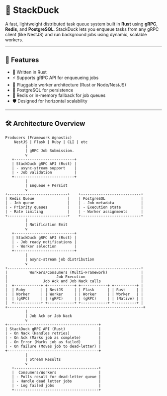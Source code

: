 # 🐣 StackDuck

A fast, lightweight distributed task queue system built in **Rust** using **gRPC**, **Redis**, and **PostgreSQL**. StackDuck lets you enqueue tasks from any gRPC client (like NestJS) and run background jobs using dynamic, scalable workers.

---

## 🚀 Features

- 🦀 Written in Rust
- ⚡️ Supports gRPC API for enqueueing jobs
- 🧠 Pluggable worker architecture (Rust or Node/NestJS)
- 💾 PostgreSQL for persistence
- 🧰 Redis or in-memory fallback for job queues
- 🛡️ Designed for horizontal scalability

---

## 🛠️ Architecture Overview

```text
Producers (Framework Agnostic)
    NestJS | Flask | Ruby | CLI | etc
         |
         | gRPC Job Submission.
         v
   +---------------------------+
   | StackDuck gRPC API (Rust) |
   | - async-stream support    |
   | - Job validation          |
   +---------------------------+
         |
         | Enqueue + Persist
         v
+---------------------------+    +---------------------------+
| Redis Queue               |    | PostgreSQL                |
| - Job queue               |    | - Job metadata            |
| - Priority queues         |    | - Execution state         |
| - Rate limiting           |    | - Worker assignments      |
+---------------------------+    +---------------------------+
         |                              
         | Notification Emit            
         v                              
   +---------------------------+        
   | StackDuck gRPC API (Rust) |        
   | - Job ready notifications |        
   | - Worker selection        |        
   +---------------------------+        
         |                             
         | async-stream job distribution 
         v                              
+------------------------------------------------------------+
|          Workers/Consumers (Multi-Framework)               |
|                      Job Execution                         |
|                Job Ack and Job Nack calls                  |
|  +------------+ +------------+ +------------+ +----------+ |
|  | Ruby       | | NestJS     | | Flask      | | Rust     | |
|  | Worker     | | Worker     | | Worker     | | Worker   | |
|  | (gRPC)     | | (gRPC)     | | (gRPC)     | | (Native) | |
|  +------------+ +------------+ +------------+ +----------+ |
+-------------------------------------------------------------+
         |
         | Job Ack or Job Nack
         v
+-----------------------------------------+
| StackDuck gRPC API (Rust)               |
| - On Nack (Handles retries)             |
| - On Ack (Marks job as complete)        |
| - On Error (Marks job as failed)        |
| - On failure (Moves job to dead-letter) |
+-----------------------------------------+
         |
         | Stream Results
         v
   +--------------------------------------+
   |  Consumers/Workers                   |
   | - Polls result for dead-letter queue |
   | - Handle dead letter jobs            |
   | - Log failed jobs                    |
   +--------------------------------------+
```
